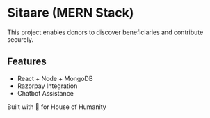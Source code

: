 # Sitaare (MERN Stack)

This project enables donors to discover beneficiaries and contribute securely.

## Features
- React + Node + MongoDB
- Razorpay Integration
- Chatbot Assistance

Built with 💖 for House of Humanity
